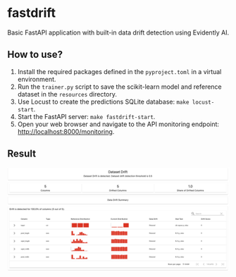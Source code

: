 # fastdrift

Basic FastAPI application with built-in data drift detection using Evidently AI.

## How to use?

1. Install the required packages defined in the `pyproject.toml` in a virtual environment.
2. Run the `trainer.py` script to save the scikit-learn model and reference dataset in the `resources` directory.
3. Use Locust to create the predictions SQLite database: `make locust-start`.
4. Start the FastAPI server: `make fastdrift-start`. 
5. Open your web browser and navigate to the API monitoring endpoint: <http://localhost:8000/monitoring>.

## Result

![Monitoring endpoint](./static/drfit_screenshot.jpg)
